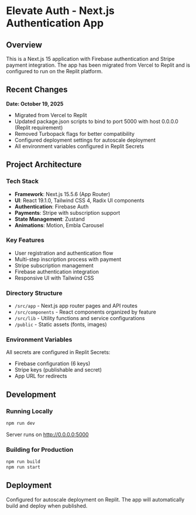 # Elevate Auth - Next.js Authentication App

## Overview
This is a Next.js 15 application with Firebase authentication and Stripe payment integration. The app has been migrated from Vercel to Replit and is configured to run on the Replit platform.

## Recent Changes
**Date: October 19, 2025**
- Migrated from Vercel to Replit
- Updated package.json scripts to bind to port 5000 with host 0.0.0.0 (Replit requirement)
- Removed Turbopack flags for better compatibility
- Configured deployment settings for autoscale deployment
- All environment variables configured in Replit Secrets

## Project Architecture

### Tech Stack
- **Framework**: Next.js 15.5.6 (App Router)
- **UI**: React 19.1.0, Tailwind CSS 4, Radix UI components
- **Authentication**: Firebase Auth
- **Payments**: Stripe with subscription support
- **State Management**: Zustand
- **Animations**: Motion, Embla Carousel

### Key Features
- User registration and authentication flow
- Multi-step inscription process with payment
- Stripe subscription management
- Firebase authentication integration
- Responsive UI with Tailwind CSS

### Directory Structure
- `/src/app` - Next.js app router pages and API routes
- `/src/components` - React components organized by feature
- `/src/lib` - Utility functions and service configurations
- `/public` - Static assets (fonts, images)

### Environment Variables
All secrets are configured in Replit Secrets:
- Firebase configuration (6 keys)
- Stripe keys (publishable and secret)
- App URL for redirects

## Development

### Running Locally
```bash
npm run dev
```
Server runs on http://0.0.0.0:5000

### Building for Production
```bash
npm run build
npm run start
```

## Deployment
Configured for autoscale deployment on Replit. The app will automatically build and deploy when published.

